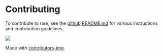 # Contributing

To contribute to rare, see the [github](https://github.com/zix99/rare) [README.md](https://github.com/zix99/rare/blob/master/README.md) for various instructions and contribution guidelines.

<a href="https://github.com/zix99/rare/graphs/contributors">
  <img src="https://contrib.rocks/image?repo=zix99/rare" />
</a>

Made with [contributors-img](https://contrib.rocks).
